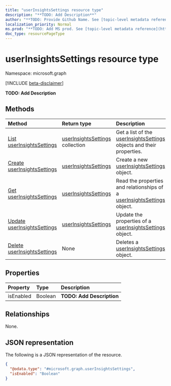 ```yaml
---
title: "userInsightsSettings resource type"
description: "**TODO: Add Description**"
author: "**TODO: Provide Github Name. See [topic-level metadata reference](https://msgo.azurewebsites.net/add/document/guidelines/metadata.html#topic-level-metadata)**"
localization_priority: Normal
ms.prod: "**TODO: Add MS prod. See [topic-level metadata reference](https://msgo.azurewebsites.net/add/document/guidelines/metadata.html#topic-level-metadata)**"
doc_type: resourcePageType
---
```


# userInsightsSettings resource type

Namespace: microsoft.graph

[!INCLUDE [beta-disclaimer](../../includes/beta-disclaimer.md)]

**TODO: Add Description**

## Methods
|Method|Return type|Description|
|:---|:---|:---|
|[List userInsightsSettings](../api/userinsightssettings-list.md)|[userInsightsSettings](../resources/userinsightssettings.md) collection|Get a list of the [userInsightsSettings](../resources/userinsightssettings.md) objects and their properties.|
|[Create userInsightsSettings](../api/userinsightssettings-create.md)|[userInsightsSettings](../resources/userinsightssettings.md)|Create a new [userInsightsSettings](../resources/userinsightssettings.md) object.|
|[Get userInsightsSettings](../api/userinsightssettings-get.md)|[userInsightsSettings](../resources/userinsightssettings.md)|Read the properties and relationships of a [userInsightsSettings](../resources/userinsightssettings.md) object.|
|[Update userInsightsSettings](../api/userinsightssettings-update.md)|[userInsightsSettings](../resources/userinsightssettings.md)|Update the properties of a [userInsightsSettings](../resources/userinsightssettings.md) object.|
|[Delete userInsightsSettings](../api/userinsightssettings-delete.md)|None|Deletes a [userInsightsSettings](../resources/userinsightssettings.md) object.|

## Properties
|Property|Type|Description|
|:---|:---|:---|
|isEnabled|Boolean|**TODO: Add Description**|

## Relationships
None.

## JSON representation
The following is a JSON representation of the resource.
<!-- {
  "blockType": "resource",
  "keyProperty": "id",
  "@odata.type": "microsoft.graph.userInsightsSettings",
  "openType": false
}
-->
``` json
{
  "@odata.type": "#microsoft.graph.userInsightsSettings",
  "isEnabled": "Boolean"
}
```

